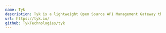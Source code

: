 ```yaml
---
name: Tyk
description: Tyk is a lightweight Open Source API Management Gateway that has built a Full API Life-Cycle Management around GraphQL with its own GraphQL engine that is written in Golang. Tyk supports schema stitching of multiple GraphQL and/or REST APIs through [Universal Data Graph (UDG)](https://tyk.io/docs/universal-data-graph/) as well as [GraphQL Federation](https://tyk.io/docs/getting-started/key-concepts/graphql-federation/) and [GraphQL Subscription](https://tyk.io/docs/getting-started/key-concepts/graphql-subscriptions/).
url: https://tyk.io/
github: TykTechnologies/tyk
---
```

